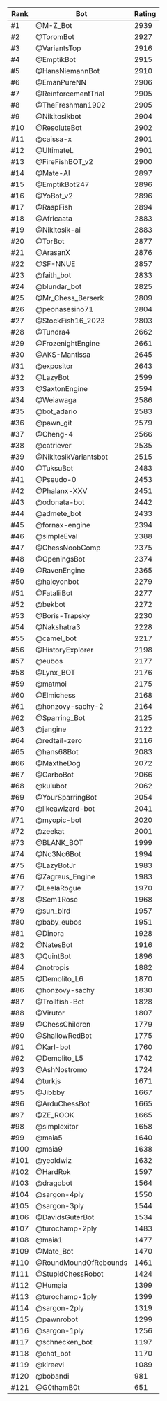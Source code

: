 Rank|Bot|Rating
---|---|---
#1|@M-Z_Bot|2939
#2|@ToromBot|2927
#3|@VariantsTop|2916
#4|@EmptikBot|2915
#5|@HansNiemannBot|2910
#6|@EmanPureNN|2906
#7|@ReinforcementTrial|2905
#8|@TheFreshman1902|2905
#9|@Nikitosikbot|2904
#10|@ResoluteBot|2902
#11|@caissa-x|2901
#12|@UltimateL|2901
#13|@FireFishBOT_v2|2900
#14|@Mate-AI|2897
#15|@EmptikBot247|2896
#16|@YoBot_v2|2896
#17|@RaspFish|2894
#18|@Africaata|2883
#19|@Nikitosik-ai|2883
#20|@TorBot|2877
#21|@ArasanX|2876
#22|@SF-NNUE|2857
#23|@faith_bot|2833
#24|@blundar_bot|2825
#25|@Mr_Chess_Berserk|2809
#26|@peonasesino71|2804
#27|@StockFish16_2023|2803
#28|@Tundra4|2662
#29|@FrozenightEngine|2661
#30|@AKS-Mantissa|2645
#31|@expositor|2643
#32|@LazyBot|2599
#33|@SaxtonEngine|2594
#34|@Weiawaga|2586
#35|@bot_adario|2583
#36|@pawn_git|2579
#37|@Cheng-4|2566
#38|@catriever|2535
#39|@NikitosikVariantsbot|2515
#40|@TuksuBot|2483
#41|@Pseudo-0|2453
#42|@Phalanx-XXV|2451
#43|@odonata-bot|2442
#44|@admete_bot|2433
#45|@fornax-engine|2394
#46|@simpleEval|2388
#47|@ChessNoobComp|2375
#48|@OpeningsBot|2374
#49|@RavenEngine|2365
#50|@halcyonbot|2279
#51|@FataliiBot|2277
#52|@bekbot|2272
#53|@Boris-Trapsky|2230
#54|@Nakshatra3|2228
#55|@camel_bot|2217
#56|@HistoryExplorer|2198
#57|@eubos|2177
#58|@Lynx_BOT|2176
#59|@matmoi|2175
#60|@Elmichess|2168
#61|@honzovy-sachy-2|2164
#62|@Sparring_Bot|2125
#63|@jangine|2122
#64|@redtail-zero|2116
#65|@hans68Bot|2083
#66|@MaxtheDog|2072
#67|@GarboBot|2066
#68|@kulubot|2062
#69|@YourSparringBot|2054
#70|@likeawizard-bot|2041
#71|@myopic-bot|2020
#72|@zeekat|2001
#73|@BLANK_BOT|1999
#74|@Nc3Nc6Bot|1994
#75|@LazyBotJr|1983
#76|@Zagreus_Engine|1983
#77|@LeelaRogue|1970
#78|@Sem1Rose|1968
#79|@sun_bird|1957
#80|@baby_eubos|1951
#81|@Dinora|1928
#82|@NatesBot|1916
#83|@QuintBot|1896
#84|@notropis|1882
#85|@Demolito_L6|1870
#86|@honzovy-sachy|1830
#87|@Trollfish-Bot|1828
#88|@Virutor|1807
#89|@ChessChildren|1779
#90|@ShallowRedBot|1775
#91|@Karl-bot|1760
#92|@Demolito_L5|1742
#93|@AshNostromo|1724
#94|@turkjs|1671
#95|@Jibbby|1667
#96|@ArduChessBot|1665
#97|@ZE_ROOK|1665
#98|@simplexitor|1658
#99|@maia5|1640
#100|@maia9|1638
#101|@yeoldwiz|1632
#102|@HardRok|1597
#103|@dragobot|1564
#104|@sargon-4ply|1550
#105|@sargon-3ply|1544
#106|@DavidsGuterBot|1534
#107|@turochamp-2ply|1483
#108|@maia1|1477
#109|@Mate_Bot|1470
#110|@RoundMoundOfRebounds|1461
#111|@StupidChessRobot|1424
#112|@Humaia|1399
#113|@turochamp-1ply|1399
#114|@sargon-2ply|1319
#115|@pawnrobot|1299
#116|@sargon-1ply|1256
#117|@schnecken_bot|1197
#118|@chat_bot|1170
#119|@kireevi|1089
#120|@bobandi|981
#121|@G0thamB0t|651
